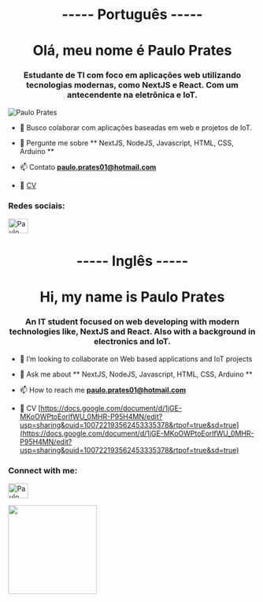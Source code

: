 <h1 align="center">----- Português -----</h1>

<h1 align="center">Olá, meu nome é Paulo Prates</h1>
<h3 align="center">Estudante de TI com foco em aplicações web utilizando tecnologias modernas, como NextJS e React. Com um antecendente na eletrônica e IoT.</h3>

<p align="left"> <img src="https://komarev.com/ghpvc/?username=PauloPrates-20&label=Profile%20views&color=0e75b6&style=flat" alt="Paulo Prates" /> </p>

- 👯 Busco colaborar com aplicações baseadas em web e projetos de IoT.

- 💬 Pergunte me sobre ** NextJS, NodeJS, Javascript, HTML, CSS, Arduino **

- 📫 Contato **paulo.prates01@hotmail.com**

- 📄 [CV](https://docs.google.com/document/d/1jGE-MKoOWPtoEorlfWU_0MHR-P95H4MN/edit?usp=sharing&ouid=100722193562453335378&rtpof=true&sd=true)

<h3 align="left">Redes sociais:</h3>
<p align="left">
  <a href="https://www.linkedin.com/in/paulo-prates-457b43211/" target="blank"><img align="center" src="https://raw.githubusercontent.com/rahuldkjain/github-profile-readme-generator/master/src/images/icons/Social/linked-in-alt.svg" alt="Paulo Prates" height="30" width="40" /></a>
</p>

<h1 align="center">----- Inglês -----</h1>

<h1 align="center">Hi, my name is Paulo Prates</h1>
<h3 align="center">An IT student focused on web developing with modern technologies like, NextJS and React. Also with a background in electronics and IoT.</h3>

- 👯 I’m looking to collaborate on Web based applications and IoT projects

- 💬 Ask me about ** NextJS, NodeJS, Javascript, HTML, CSS, Arduino **

- 📫 How to reach me **paulo.prates01@hotmail.com**

- 📄 CV [https://docs.google.com/document/d/1jGE-MKoOWPtoEorlfWU_0MHR-P95H4MN/edit?usp=sharing&ouid=100722193562453335378&rtpof=true&sd=true](https://docs.google.com/document/d/1jGE-MKoOWPtoEorlfWU_0MHR-P95H4MN/edit?usp=sharing&ouid=100722193562453335378&rtpof=true&sd=true)

<h3 align="left">Connect with me:</h3>
<p align="left">
  <a href="https://www.linkedin.com/in/paulo-prates-457b43211/" target="blank"><img align="center" src="https://raw.githubusercontent.com/rahuldkjain/github-profile-readme-generator/master/src/images/icons/Social/linked-in-alt.svg" alt="Paulo Prates" height="30" width="40" /></a>
</p>

<p>
  <img height="180em" src="https://github-readme-stats.vercel.app/api/top-langs/?username=PauloPrates-20&exclude_repo=KNN-Image-Classification&show_icons=true&hide_border=true&layout=compact&langs_count=120&theme=tokyonight&hide=hide%3Dphp,tex,tsql,shell,c%23,roff"/>
</p>
